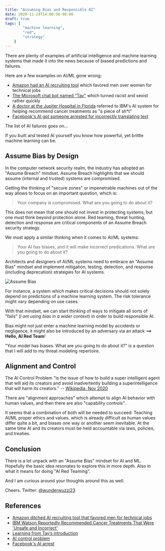 ```yaml
---
title: "Assuming Bias and Responsible AI"
date: 2020-11-24T14:00:50-08:00
draft: true
tags: [
        "machine learning",
        "red",
        "strategy"
    ]
---
```


There are plenty of examples of artificial intelligence and machine learning systems that made it into the news because of biased predictions and failures. 

Here are a few examples on AI/ML gone wrong:

* [Amazon had an AI recruiting tool](https://www.theguardian.com/technology/2018/oct/10/amazon-hiring-ai-gender-bias-recruiting-engine) which favored men over women for technical jobs
* [The Microsoft chat bot named "Tay"](https://www.reuters.com/article/us-microsoft-twitter-bot-idUSKCN0WQ2LA) which turned racist and sexist rather quickly
* [A doctor at the Jupiter Hospital in Florida](https://gizmodo.com/ibm-watson-reportedly-recommended-cancer-treatments-tha-1827868882) referred to IBM's AI system for helping recommend cancer treatments as "a piece of sh*t"
* [Facebook's AI got someone arrested for incorrectly translating text](https://mashable.com/2017/10/24/facebook-auto-translation-palestinian-man-arrest-israel/)


The list of AI failures goes on... 

If you built and tested AI yourself you know how powerful, yet brittle machine learning can be. 


## Assume Bias by Design

In the computer network security realm, the industry has adopted an "Assume Breach" mindset. Assume Breach highlights that we should assume (internal and trusted) systems are compromised. 

Getting the thinking of "secure zones" or impenetrable machines out of the way allows to focus on an important question, which is:

> Your company is compromised. What are you going to do about it?

This does not mean that one should not invest in protecting systems, but one must think beyond protection alone. Red teaming, threat hunting, detection and response are critical components of an Assume Breach security strategy.

We must apply a similar thinking when it comes to AI/ML systems:

> Your AI has biases, and it will make incorrect predications. What are you going to do about it?

Architects and designers of AI/ML systems need to embrace an "Assume Bias" mindset and implement mitigation, testing, detection, and response (including deprecation) strategies for AI systems.

![Assume Bias](/blog/images/2020/assumebias.jpg)

For instance, a system which makes critical decisions should not solely depend on predictions of a machine learning system. The risk tolerance might vary depending on use cases. 

With that mindset, we can start thinking of ways to mitigate all sorts of "fails" (*I am using bias in a wider context*) in order to build responsible AI. 

Bias might not just enter a machine learning model by accidents or negligence, it might also be introduced by an adversary via an attack ==> **Hello, AI Red Team**!

"Your model has biases. What are you going to do about it?" is a question that I will add to my threat modeling repertoire.


## Alignment and Control

The AI Control Problem "is the issue of how to build a super intelligent agent that will aid its creators and avoid inadvertently building a superintelligence that will harm its creators." -- [Wikipedia, Nov 2020](https://en.wikipedia.org/wiki/AI_control_problem)

There are "alignment approaches" which attempt to align AI behavior with human values, and then there are also "capability controls".

It seems that a combination of both will be needed to succeed: Teaching AI/ML proper ethics and values, which is already difficult as human values differ quite a bit, and biases one way or another seem inevitable. At the same time AI and its creators must be held accountable via laws, policies, and treaties. 

## Conclusion

There is a lot unpack with an "Assume Bias" mindset for AI and ML. Hopefully the basic idea resonates to explore this in more depth. Also in what it means for doing "AI Red Teaming". 

And I am curious around your thoughts around this as well.

Cheers.
Twitter: [@wunderwuzzi23](https://twitter.com/wunderwuzzi23)


## References

* [Amazon ditched AI recruiting tool that favored men for technical jobs](https://www.theguardian.com/technology/2018/oct/10/amazon-hiring-ai-gender-bias-recruiting-engine)
* [IBM Watson Reportedly Recommended Cancer Treatments That Were 'Unsafe and Incorrect'](https://gizmodo.com/ibm-watson-reportedly-recommended-cancer-treatments-tha-1827868882)
* [Learning from Tay’s introduction](https://blogs.microsoft.com/blog/2016/03/25/learning-tays-introduction/)
* [AI control problem](https://en.wikipedia.org/wiki/AI_control_problem)
* [Facebook's AI arrest](https://mashable.com/2017/10/24/facebook-auto-translation-palestinian-man-arrest-israel/)
